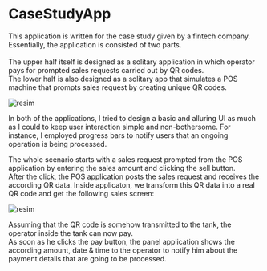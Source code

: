 # CaseStudyApp

This application is written for the case study given by a fintech company. Essentially, the application is consisted of two parts.\
<br />The upper half itself is designed as a solitary application in which operator pays for prompted sales requests carried out by QR codes.\
The lower half is also designed as a solitary app that simulates a POS machine that prompts sales request by creating unique QR codes.

![resim](https://user-images.githubusercontent.com/47951005/91014261-c00a4900-e5f1-11ea-8402-4393c304f22a.png)

In both of the applications, I tried to design a basic and alluring UI as much as I could to keep user interaction simple and non-bothersome. For instance, I employed progress bars to notify users that an ongoing operation is being processed.

The whole scenario starts with a sales request prompted from the POS application by entering the sales amount and clicking the sell button.\
After the click, the POS application posts the sales request and receives the according QR data. Inside applicaton, we transform this QR data into
a real QR code and get the following sales screen:

![resim](https://user-images.githubusercontent.com/47951005/91015106-46735a80-e5f3-11ea-9b20-40cc9f75c3bc.png)

Assuming that the QR code is somehow transmitted to the tank, the operator inside the tank can now pay.\
As soon as he clicks the pay button, the panel application shows the according amount, date & time to the operator to notify him about the payment details that are going to be processed.

